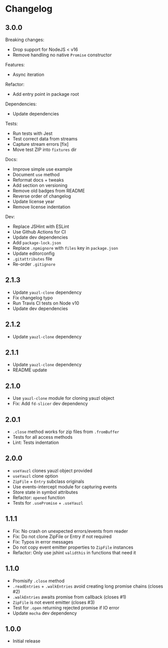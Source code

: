 # Changelog

## 3.0.0

Breaking changes:

* Drop support for NodeJS < v16
* Remove handling no native `Promise` constructor

Features:

* Async iteration

Refactor:

* Add entry point in package root

Dependencies:

* Update dependencies

Tests:

* Run tests with Jest
* Test correct data from streams
* Capture stream errors [fix]
* Move test ZIP into `fixtures` dir

Docs:

* Improve simple use example
* Document `use` method
* Reformat docs + tweaks
* Add section on versioning
* Remove old badges from README
* Reverse order of changelog
* Update license year
* Remove license indentation

Dev:

* Replace JSHint with ESLint
* Use Github Actions for CI
* Update dev dependencies
* Add `package-lock.json`
* Replace `.npmignore` with `files` key in `package.json`
* Update editorconfig
* `.gitattributes` file
* Re-order `.gitignore`

## 2.1.3

* Update `yauzl-clone` dependency
* Fix changelog typo
* Run Travis CI tests on Node v10
* Update dev dependencies

## 2.1.2

* Update `yauzl-clone` dependency

## 2.1.1

* Update `yauzl-clone` dependency
* README update

## 2.1.0

* Use `yauzl-clone` module for cloning yauzl object
* Fix: Add `fd-slicer` dev dependency

## 2.0.1

* `.close` method works for zip files from `.fromBuffer`
* Tests for all access methods
* Lint: Tests indentation

## 2.0.0

* `useYauzl` clones yauzl object provided
* `useYauzl` clone option
* `ZipFile` + `Entry` subclass originals
* Use events-intercept module for capturing events
* Store state in symbol attributes
* Refactor: `opened` function
* Tests for `.usePromise` + `.useYauzl`

## 1.1.1

* Fix: No crash on unexpected errors/events from reader
* Fix: Do not clone ZipFile or Entry if not required
* Fix: Typos in error messages
* Do not copy event emitter properties to `ZipFile` instances
* Refactor: Only use jshint `validthis` in functions that need it

## 1.1.0

* Promisify `.close` method
* `.readEntries` + `.walkEntries` avoid creating long promise chains (closes #2)
* `.walkEntries` awaits promise from callback (closes #1)
* `ZipFile` is not event emitter (closes #3)
* Test for `.open` returning rejected promise if IO error
* Update `mocha` dev dependency

## 1.0.0

* Initial release

